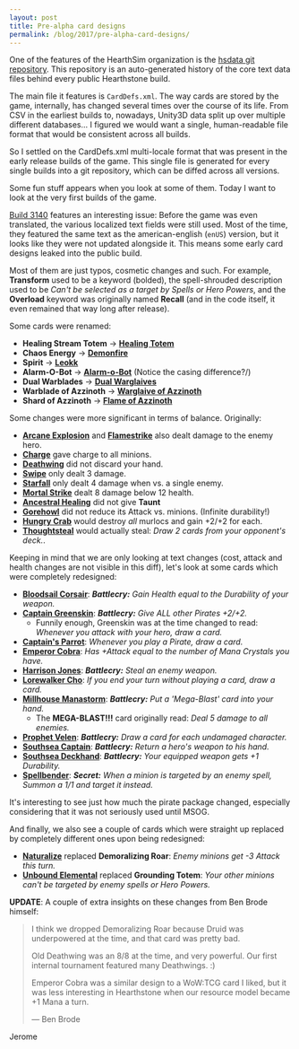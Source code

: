 ```yaml
---
layout: post
title: Pre-alpha card designs
permalink: /blog/2017/pre-alpha-card-designs/
---
```


One of the features of the HearthSim organization is the
[hsdata git repository](https://github.com/HearthSim/hsdata/). This repository
is an auto-generated history of the core text data files behind every public
Hearthstone build.

The main file it features is `CardDefs.xml`. The way cards are stored by the
game, internally, has changed several times over the course of its life. From
CSV in the earliest builds to, nowadays, Unity3D data split up over multiple
different databases... I figured we would want a single, human-readable file
format that would be consistent across all builds.

So I settled on the CardDefs.xml multi-locale format that was present in the
early release builds of the game. This single file is generated for every
single builds into a git repository, which can be diffed across all versions.

Some fun stuff appears when you look at some of them. Today I want to look at
the very first builds of the game.

[Build 3140](https://github.com/HearthSim/hsdata/blob/3140/CardDefs.xml)
features an interesting issue: Before the game was even translated, the various
localized text fields were still used. Most of the time, they featured the same
text as the american-english (`enUS`) version, but it looks like they were not
updated alongside it. This means some early card designs leaked into the public
build.

Most of them are just typos, cosmetic changes and such. For example,
**Transform** used to be a keyword (bolded), the spell-shrouded description used
to be _Can't be selected as a target by Spells or Hero Powers_, and the
**Overload** keyword was originally named **Recall** (and in the code itself, it
even remained that way long after release).

Some cards were renamed:

* **Healing Stream Totem** -> [**Healing Totem**](https://hsreplay.net/cards/764//)
* **Chaos Energy** -> [**Demonfire**](https://hsreplay.net/cards/1142/)
* **Spirit** -> [**Leokk**](https://hsreplay.net/cards/226/)
* **Alarm-O-Bot** -> [**Alarm-o-Bot**](https://hsreplay.net/cards/1658) (Notice the casing difference?/)
* **Dual Warblades** -> [**Dual Warglaives**](https://hsreplay.net/cards/1642/)
* **Warblade of Azzinoth** -> [**Warglaive of Azzinoth**](https://hsreplay.net/cards/1639/)
* **Shard of Azzinoth** -> [**Flame of Azzinoth**](https://hsreplay.net/cards/1751/)

Some changes were more significant in terms of balance. Originally:

* [**Arcane Explosion**](https://hsreplay.net/cards/447) and [**Flamestrike**](https://hsreplay.net/cards/1004/) also dealt damage to the enemy hero.
* [**Charge**](https://hsreplay.net/cards/344/) gave charge to all minions.
* [**Deathwing**](https://hsreplay.net/cards/834/) did not discard your hand.
* [**Swipe**](https://hsreplay.net/cards/64/) only dealt 3 damage.
* [**Starfall**](https://hsreplay.net/cards/86/) only dealt 4 damage when vs. a single enemy.
* [**Mortal Strike**](https://hsreplay.net/cards/804/) dealt 8 damage below 12 health.
* [**Ancestral Healing**](https://hsreplay.net/cards/149/) did not give **Taunt**
* [**Gorehowl**](https://hsreplay.net/cards/810/) did not reduce its Attack vs. minions. (Infinite durability!)
* [**Hungry Crab**](https://hsreplay.net/cards/443/) would destroy *all* murlocs and gain +2/+2 for each.
* [**Thoughtsteal**](https://hsreplay.net/cards/30/) would actually steal: _Draw 2 cards from your opponent's deck._.

Keeping in mind that we are only looking at text changes (cost, attack and
health changes are not visible in this diff), let's look at some cards which
were completely redesigned:

* [**Bloodsail Corsair**](https://hsreplay.net/cards/997/): _**Battlecry:** Gain Health equal to the Durability of your weapon._
* [**Captain Greenskin**](https://hsreplay.net/cards/456/): _**Battlecry:** Give ALL other Pirates +2/+2._
  * Funnily enough, Greenskin was at the time changed to read:
    _Whenever you attack with your hero, draw a card._
* [**Captain's Parrot**](https://hsreplay.net/cards/530/): _Whenever you play a Pirate, draw a card._
* [**Emperor Cobra**](https://hsreplay.net/cards/1098/): _Has +Attack equal to the number of Mana Crystals you have._
* [**Harrison Jones**](https://hsreplay.net/cards/912/): _**Battlecry:** Steal an enemy weapon._
* [**Lorewalker Cho**](https://hsreplay.net/cards/1135/): _If you end your turn without playing a card, draw a card._
* [**Millhouse Manastorm**](https://hsreplay.net/cards/855/): _**Battlecry:** Put a 'Mega-Blast' card into your hand._
  * The **MEGA-BLAST!!!** card originally read: _Deal 5 damage to all enemies._
* [**Prophet Velen**](https://hsreplay.net/cards/9/): _**Battlecry:** Draw a card for each undamaged character._
* [**Southsea Captain**](https://hsreplay.net/cards/680/): _**Battlecry:** Return a hero's weapon to his hand._
* [**Southsea Deckhand**](https://hsreplay.net/cards/724/): _**Battlecry:** Your equipped weapon gets +1 Durability._
* [**Spellbender**](https://hsreplay.net/cards/366/): _**Secret:** When a minion is targeted by an enemy spell, Summon a 1/1 and target it instead._

It's interesting to see just how much the pirate package changed, especially
considering that it was not seriously used until MSOG.

And finally, we also see a couple of cards which were straight up replaced by
completely different ones upon being redesigned:

* [**Naturalize**](https://hsreplay.net/cards/233/) replaced **Demoralizing Roar**: _Enemy minions get -3 Attack this turn._
* [**Unbound Elemental**](https://hsreplay.net/cards/774/) replaced **Grounding Totem**: _Your other minions can't be targeted by enemy spells or Hero Powers._


**UPDATE**: A couple of extra insights on these changes from Ben Brode himself:

> I think we dropped Demoralizing Roar because Druid was underpowered at the time, and that card was pretty bad.
>
> Old Deathwing was an 8/8 at the time, and very powerful. Our first internal tournament featured many Deathwings. :)
>
> Emperor Cobra was a similar design to a WoW:TCG card I liked, but it was less interesting in Hearthstone when our resource model became +1 Mana a turn.
>
> &mdash; Ben Brode

Jerome
